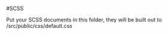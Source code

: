 #SCSS

Put your SCSS documents in this folder, they will be built out to /src/public/css/default.css